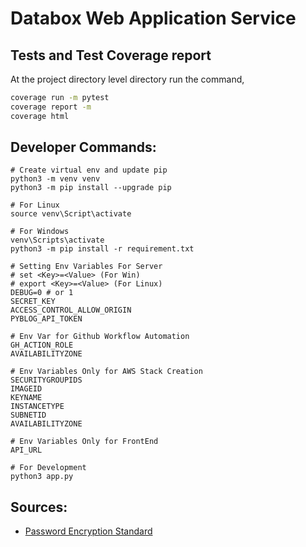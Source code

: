 # Databox Web Application Service

## Tests and Test Coverage report

At the project directory level directory run the command,
    
``` sh
coverage run -m pytest
coverage report -m
coverage html
```

## Developer Commands:

``` python3
# Create virtual env and update pip
python3 -m venv venv
python3 -m pip install --upgrade pip

# For Linux
source venv\Script\activate

# For Windows
venv\Scripts\activate
python3 -m pip install -r requirement.txt

# Setting Env Variables For Server
# set <Key>=<Value> (For Win)
# export <Key>=<Value> (For Linux)
DEBUG=0 # or 1
SECRET_KEY
ACCESS_CONTROL_ALLOW_ORIGIN
PYBLOG_API_TOKEN

# Env Var for Github Workflow Automation
GH_ACTION_ROLE
AVAILABILITYZONE

# Env Variables Only for AWS Stack Creation
SECURITYGROUPIDS
IMAGEID
KEYNAME
INSTANCETYPE
SUBNETID
AVAILABILITYZONE

# Env Variables Only for FrontEnd
API_URL

# For Development
python3 app.py
```

## Sources:

- [Password Encryption Standard](https://www.ibm.com/docs/en/i/7.4?topic=security-password-encryption)